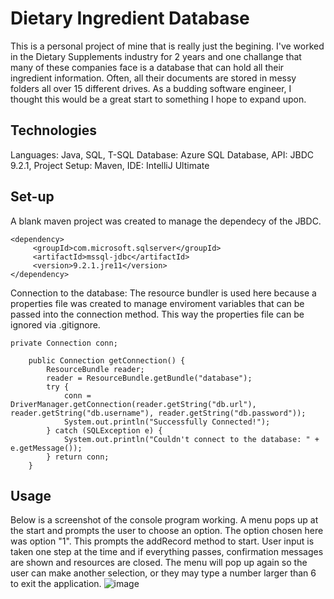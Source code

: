 # Dietary Ingredient Database

This is a personal project of mine that is really just the begining. I've worked in the Dietary Supplements industry for 2 years and one challange
that many of these companies face is a database that can hold all their ingredient information. Often, all their documents are stored in messy
folders all over 15 different drives. As a budding software engineer, I thought this would be a great start to something I hope to expand upon.

## Technologies

Languages: Java, SQL, T-SQL
Database: Azure SQL Database,
API: JBDC 9.2.1,
Project Setup: Maven,
IDE: IntelliJ Ultimate

## Set-up

A blank maven project was created to manage the dependecy of the JBDC.
```
<dependency>
     <groupId>com.microsoft.sqlserver</groupId>
     <artifactId>mssql-jdbc</artifactId>
     <version>9.2.1.jre11</version>
</dependency>
```
Connection to the database: The resource bundler is used here because a properties file was created to manage enviroment variables that can be passed into the
connection method. This way the properties file can be ignored via .gitignore.
```
private Connection conn;

    public Connection getConnection() {
        ResourceBundle reader;
        reader = ResourceBundle.getBundle("database");
        try {
            conn = DriverManager.getConnection(reader.getString("db.url"), reader.getString("db.username"), reader.getString("db.password"));
            System.out.println("Successfully Connected!");
        } catch (SQLException e) {
            System.out.println("Couldn't connect to the database: " + e.getMessage());
        } return conn;
    }
```

## Usage

Below is a screenshot of the console program working. A menu pops up at the start and prompts the user to choose an option. The option chosen here was option "1". This prompts the addRecord method to start. User input is taken one step at the time and if everything passes, confirmation messages are shown and resources are closed. The menu will pop up again so the user can make another selection, or they may type a number larger than 6 to exit the application.
![image](https://user-images.githubusercontent.com/73630546/120914377-d4847300-c652-11eb-99c5-bd65574c792b.png)



